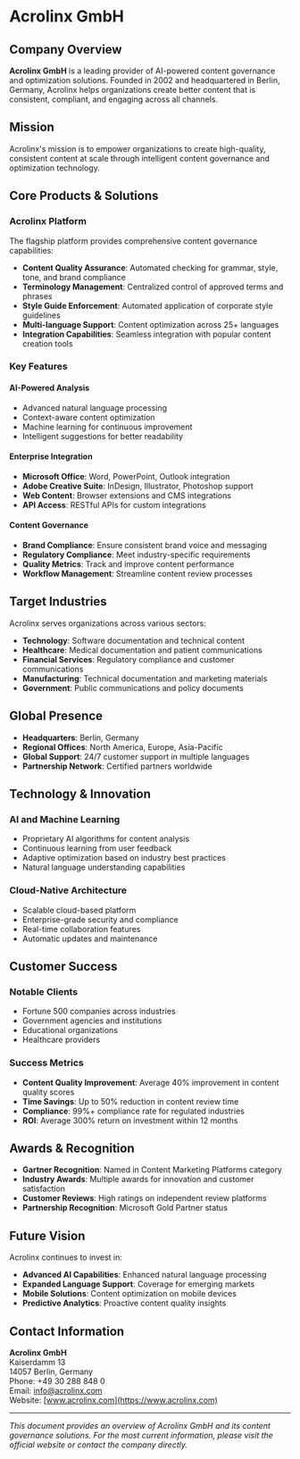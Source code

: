 # Acrolinx GmbH

## Company Overview

**Acrolinx GmbH** is a leading provider of AI-powered content governance and
optimization solutions. Founded in 2002 and headquartered in Berlin, Germany,
Acrolinx helps organizations create better content that is consistent,
compliant, and engaging across all channels.

## Mission

Acrolinx's mission is to empower organizations to create high-quality,
consistent content at scale through intelligent content governance and
optimization technology.

## Core Products & Solutions

### Acrolinx Platform

The flagship platform provides comprehensive content governance capabilities:

- **Content Quality Assurance**: Automated checking for grammar, style, tone,
  and brand compliance
- **Terminology Management**: Centralized control of approved terms and phrases
- **Style Guide Enforcement**: Automated application of corporate style
  guidelines
- **Multi-language Support**: Content optimization across 25+ languages
- **Integration Capabilities**: Seamless integration with popular content
  creation tools

### Key Features

#### AI-Powered Analysis

- Advanced natural language processing
- Context-aware content optimization
- Machine learning for continuous improvement
- Intelligent suggestions for better readability

#### Enterprise Integration

- **Microsoft Office**: Word, PowerPoint, Outlook integration
- **Adobe Creative Suite**: InDesign, Illustrator, Photoshop support
- **Web Content**: Browser extensions and CMS integrations
- **API Access**: RESTful APIs for custom integrations

#### Content Governance

- **Brand Compliance**: Ensure consistent brand voice and messaging
- **Regulatory Compliance**: Meet industry-specific requirements
- **Quality Metrics**: Track and improve content performance
- **Workflow Management**: Streamline content review processes

## Target Industries

Acrolinx serves organizations across various sectors:

- **Technology**: Software documentation and technical content
- **Healthcare**: Medical documentation and patient communications
- **Financial Services**: Regulatory compliance and customer communications
- **Manufacturing**: Technical documentation and marketing materials
- **Government**: Public communications and policy documents

## Global Presence

- **Headquarters**: Berlin, Germany
- **Regional Offices**: North America, Europe, Asia-Pacific
- **Global Support**: 24/7 customer support in multiple languages
- **Partnership Network**: Certified partners worldwide

## Technology & Innovation

### AI and Machine Learning

- Proprietary AI algorithms for content analysis
- Continuous learning from user feedback
- Adaptive optimization based on industry best practices
- Natural language understanding capabilities

### Cloud-Native Architecture

- Scalable cloud-based platform
- Enterprise-grade security and compliance
- Real-time collaboration features
- Automatic updates and maintenance

## Customer Success

### Notable Clients

- Fortune 500 companies across industries
- Government agencies and institutions
- Educational organizations
- Healthcare providers

### Success Metrics

- **Content Quality Improvement**: Average 40% improvement in content quality
  scores
- **Time Savings**: Up to 50% reduction in content review time
- **Compliance**: 99%+ compliance rate for regulated industries
- **ROI**: Average 300% return on investment within 12 months

## Awards & Recognition

- **Gartner Recognition**: Named in Content Marketing Platforms category
- **Industry Awards**: Multiple awards for innovation and customer satisfaction
- **Customer Reviews**: High ratings on independent review platforms
- **Partnership Recognition**: Microsoft Gold Partner status

## Future Vision

Acrolinx continues to invest in:

- **Advanced AI Capabilities**: Enhanced natural language processing
- **Expanded Language Support**: Coverage for emerging markets
- **Mobile Solutions**: Content optimization on mobile devices
- **Predictive Analytics**: Proactive content quality insights

## Contact Information

**Acrolinx GmbH**  
Kaiserdamm 13  
14057 Berlin, Germany  
Phone: +49 30 288 848 0  
Email: info@acrolinx.com  
Website: [www.acrolinx.com](https://www.acrolinx.com)

---

_This document provides an overview of Acrolinx GmbH and its content governance
solutions. For the most current information, please visit the official website
or contact the company directly._
